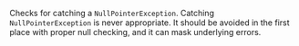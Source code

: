 
Checks for catching a `NullPointerException`. Catching `NullPointerException` is never
appropriate. It should be avoided in the first place with proper null checking, and it can mask underlying errors.

